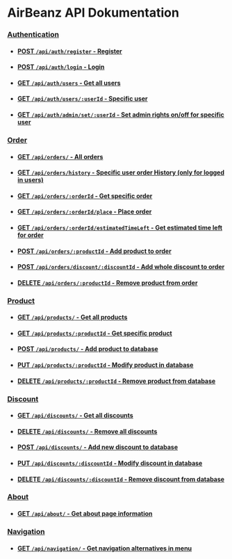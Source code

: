 # AirBeanz API Dokumentation

 ### [Authentication](https://github.com/Jaerker/AirBeanz-API-individual/blob/main/documentation/authDocumentation.md#authentication---apiauth)
* #### [POST   `/api/auth/register`                       - Register](https://github.com/Jaerker/AirBeanz-API-individual/blob/main/documentation/authDocumentation.md#post---apiauthregister)
* #### [POST   `/api/auth/login`                          - Login](https://github.com/Jaerker/AirBeanz-API-individual/blob/main/documentation/authDocumentation.md#post---apiauthlogin)
* #### [GET    `/api/auth/users`                          - Get all users](https://github.com/Jaerker/AirBeanz-API-individual/blob/main/documentation/authDocumentation.md#get---apiauthusers-)
* #### [GET    `/api/auth/users/:userId`                  - Specific user](https://github.com/Jaerker/AirBeanz-API-individual/blob/main/documentation/authDocumentation.md#get---apiauthusersuserid)
* #### [GET    `/api/auth/admin/set/:userId`              - Set admin rights on/off for specific user](https://github.com/Jaerker/AirBeanz-API-individual/blob/main/documentation/authDocumentation.md#get---apiauthadminsetuserid)

### [Order](https://github.com/Jaerker/AirBeanz-API-individual/blob/main/documentation/orderDocumentation.md#orders---apiorders)
* #### [GET    `/api/orders/`                             - All orders](https://github.com/Jaerker/AirBeanz-API-individual/blob/main/documentation/orderDocumentation.md#get---apiorders)
* #### [GET    `/api/orders/history`                      - Specific user order History (only for logged in users)](https://github.com/Jaerker/AirBeanz-API-individual/blob/main/documentation/orderDocumentation.md#get---apiordershistory)
* #### [GET    `/api/orders/:orderId`                     - Get specific order](https://github.com/Jaerker/AirBeanz-API-individual/blob/main/documentation/orderDocumentation.md#get---apiordersorderid)
* #### [GET    `/api/orders/:orderId/place`               - Place order](https://github.com/Jaerker/AirBeanz-API-individual/blob/main/documentation/orderDocumentation.md#get---apiordersorderidplace)
* #### [GET    `/api/orders/:orderId/estimatedTimeLeft`   - Get estimated time left for order](https://github.com/Jaerker/AirBeanz-API-individual/blob/main/documentation/orderDocumentation.md#get---apiordersorderidestimatedtimeleft)
* #### [POST   `/api/orders/:productId`                   - Add product to order](https://github.com/Jaerker/AirBeanz-API-individual/blob/main/documentation/orderDocumentation.md#post---apiordersproductid)
* #### [POST   `/api/orders/discount/:discountId`         - Add whole discount to order](https://github.com/Jaerker/AirBeanz-API-individual/blob/main/documentation/orderDocumentation.md#post---apiordersdiscountdiscountid)
* #### [DELETE `/api/orders/:productId`                   - Remove product from order](https://github.com/Jaerker/AirBeanz-API-individual/blob/main/documentation/orderDocumentation.md#delete---apiordersproductid)

### [Product](https://github.com/Jaerker/AirBeanz-API-individual/blob/main/documentation/productDocumentation.md#products---apiproducts)
* #### [GET    `/api/products/`                           - Get all products](https://github.com/Jaerker/AirBeanz-API-individual/blob/main/documentation/productDocumentation.md#get---apiproducts)
* #### [GET    `/api/products/:productId`                 - Get specific product](https://github.com/Jaerker/AirBeanz-API-individual/blob/main/documentation/productDocumentation.md#get---apiproductsproductid)
* #### [POST   `/api/products/`                           - Add product to database](https://github.com/Jaerker/AirBeanz-API-individual/blob/main/documentation/productDocumentation.md#post---apiproducts)
* #### [PUT    `/api/products/:productId`                 - Modify product in database](https://github.com/Jaerker/AirBeanz-API-individual/blob/main/documentation/productDocumentation.md#put---apiproductsproductid)
* #### [DELETE `/api/products/:productId`                 - Remove product from database](https://github.com/Jaerker/AirBeanz-API-individual/blob/main/documentation/productDocumentation.md#delete---apiproductsproductid)

### [Discount](https://github.com/Jaerker/AirBeanz-API-individual/blob/main/documentation/discountDocumentation.md#discounts---apidiscounts)
* #### [GET    `/api/discounts/`                          - Get all discounts](https://github.com/Jaerker/AirBeanz-API-individual/blob/main/documentation/discountDocumentation.md#get---apidiscounts)
* #### [DELETE `/api/discounts/`                          - Remove all discounts](https://github.com/Jaerker/AirBeanz-API-individual/blob/main/documentation/discountDocumentation.md#delete-----apidiscounts)
* #### [POST   `/api/discounts/`                          - Add new discount to database](https://github.com/Jaerker/AirBeanz-API-individual/blob/main/documentation/discountDocumentation.md#post-------apidiscounts)
* #### [PUT    `/api/discounts/:discountId`               - Modify discount in database](https://github.com/Jaerker/AirBeanz-API-individual/blob/main/documentation/discountDocumentation.md#put--------apidiscountsdiscountid)
* #### [DELETE `/api/discounts/:discountId`               - Remove discount from database](https://github.com/Jaerker/AirBeanz-API-individual/blob/main/documentation/discountDocumentation.md#delete-----apidiscountsdiscountid)

### [About](https://github.com/Jaerker/AirBeanz-API-individual/blob/main/documentation/aboutDocumentation.md#get---apiabout)
* #### [GET    `/api/about/`                              - Get about page information](https://github.com/Jaerker/AirBeanz-API-individual/blob/main/documentation/aboutDocumentation.md#get---apiabout)

### [Navigation](https://github.com/Jaerker/AirBeanz-API-individual/blob/main/documentation/navigationDocumentation.md#navigation---apinavigation)
* #### [GET    `/api/navigation/`                         - Get navigation alternatives in menu](https://github.com/Jaerker/AirBeanz-API-individual/blob/main/documentation/navigationDocumentation.md#get---apinavigation)

 
